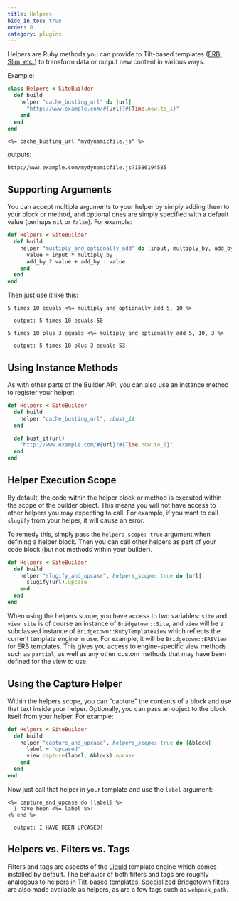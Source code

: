 ```yaml
---
title: Helpers
hide_in_toc: true
order: 0
category: plugins
---
```


Helpers are Ruby methods you can provide to Tilt-based templates ([ERB, Slim, etc.](/docs/erb-and-beyond)) to transform data or output new content in various ways.

Example:

```ruby
class Helpers < SiteBuilder
  def build
    helper "cache_busting_url" do |url|
      "http://www.example.com/#{url}?#{Time.now.to_i}"
    end
  end
end
```

```erb
<%= cache_busting_url "mydynamicfile.js" %>
```

outputs:

```
http://www.example.com/mydynamicfile.js?1586194585
```

## Supporting Arguments

You can accept multiple arguments to your helper by simply adding them to your block or method, and optional ones are simply specified with a default value (perhaps `nil` or `false`). For example:

```ruby
def Helpers < SiteBuilder
  def build
    helper "multiply_and_optionally_add" do |input, multiply_by, add_by = nil|
      value = input * multiply_by
      add_by ? value + add_by : value
    end
  end
end
```

Then just use it like this:

```erb
5 times 10 equals <%= multiply_and_optionally_add 5, 10 %>

  output: 5 times 10 equals 50

5 times 10 plus 3 equals <%= multiply_and_optionally_add 5, 10, 3 %>

  output: 5 times 10 plus 3 equals 53
```

## Using Instance Methods

As with other parts of the Builder API, you can also use an instance method to register your helper:

```ruby
def Helpers < SiteBuilder
  def build
    helper "cache_busting_url", :bust_it
  end

  def bust_it(url)
    "http://www.example.com/#{url}?#{Time.now.to_i}"
  end
end
```

## Helper Execution Scope

By default, the code within the helper block or method is executed within the scope of the builder object. This means you will not have access to other helpers you may expecting to call. For example, if you want to call `slugify` from your helper, it will cause an error.

To remedy this, simply pass the `helpers_scope: true` argument when defining a helper block. Then you can call other helpers as part of your code block (but not methods within your builder).

```ruby
def Helpers < SiteBuilder
  def build
    helper "slugify_and_upcase", helpers_scope: true do |url|
      slugify(url).upcase
    end
  end
end
```

When using the helpers scope, you have access to two variables: `site` and `view`. `site` is of course an instance of `Bridgetown::Site`, and `view` will be a subclassed instance of `Bridgetown::RubyTemplateView` which reflects the current template engine in use. For example, it will be `Bridgetown::ERBView` for ERB templates. This gives you access to engine-specific view methods such as `partial`, as well as any other custom methods that may have been defined for the view to use.

## Using the Capture Helper

Within the helpers scope, you can "capture" the contents of a block and use that text inside your helper. Optionally, you can pass an object to the block itself from your helper. For example:

```ruby
def Helpers < SiteBuilder
  def build
    helper "capture_and_upcase", helpers_scope: true do |&block|
      label = "upcased"
      view.capture(label, &block).upcase
    end
  end
end

```

Now just call that helper in your template and use the `label` argument:

```eruby
<%= capture_and_upcase do |label| %>
  I have been <%= label %>!
<% end %>

  output: I HAVE BEEN UPCASED!
```

## Helpers vs. Filters vs. Tags

Filters and tags are aspects of the [Liquid](/docs/liquid) template engine which comes installed by default. The behavior of both filters and tags are roughly analogous to helpers in [Tilt-based templates](/docs/erb-and-beyond). Specialized Bridgetown filters are also made available as helpers, as are a few tags such as `webpack_path`.